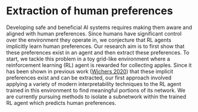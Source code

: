 # Extraction of human preferences

Developing safe and beneficial AI systems requires making them aware and aligned with human preferences. Since humans have significant control over the environment they operate in, we conjecture that RL agents implicitly learn human preferences.  Our research aim is to first show that these preferences exist in an agent and then extract these preferences. To start, we tackle this problem in a toy grid-like environment where a reinforcement learning (RL) agent is rewarded for collecting apples. Since it has been shown in previous work ([Wichers 2020](https://arxiv.org/abs/2002.06137)) that these implicit preferences exist and can be extracted, our first approach involved applying a variety of modern interpretability techniques to the RL agent trained in this environment to find meaningful portions of its network. We are currently pursuing methods to isolate a subnetwork within the trained RL agent which predicts human preferences.



